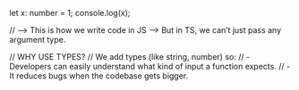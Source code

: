 let x: number = 1;
console.log(x);

// --> This is how we write code in JS --> But in TS, we can’t just pass any argument type.

// WHY USE TYPES?
// We add types (like string, number) so:
// - Developers can easily understand what kind of input a function expects.
// - It reduces bugs when the codebase gets bigger.